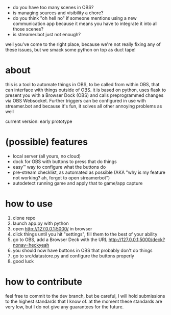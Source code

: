 - do you have too many scenes in OBS? 
- is managing sources and visibility a chore? 
- do you think "oh hell no" if someone mentions using a new communication app because it means you have to integrate it into all those scenes?
- is streamer.bot just not enough?

well you've come to the right place, because we're not really fixing any of these issues, but we smack some python on top as duct tape!

# about
this is a tool to automate things in OBS, to be called from within OBS, that can interface with things outside of OBS. it is based on python, uses flask to present you with a Browser Dock (OBS) and calls preprogrammed changes via OBS Websocket. Further triggers can be configured in use with streamer.bot and because it's fun, it solves all other annoying problems as well

current version: early prototype

# (possible) features
- local server (all yours, no cloud)
- dock for OBS with buttons to press that do things
- easy™ way to configure what the buttons do
- pre-stream checklist, as automated as possible (AKA "why is my feature not working? ah, forgot to open streamerbot")
- autodetect running game and apply that to game/app capture

# how to use
1. clone repo
2. launch app.py with python
3. open http://127.0.0.1:5000/ in browser
4. click things until you hit "settings", fill them to the best of your ability
5. go to OBS, add a Browser Deck with the URL http://127.0.0.1:5000/deck?nonav=heckyeah
6. you should now have buttons in OBS that probably don't do things
7. go to src/datastore.py and configure the buttons properly
8. good luck

# how to contribute
feel free to commit to the dev branch, but be careful, I will hold submissions to the highest standards that I know of. at the moment these standards are very low, but I do not give any guarantees for the future. 